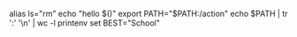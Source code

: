 alias ls="rm"
echo "hello $()"
export PATH="$PATH:/action"
echo $PATH | tr ':' '\n' | wc -l
printenv
set
BEST="School"
